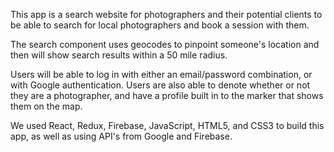 This app is a search website for photographers and their potential clients to be able to search for local photographers and book a session with them.

The search component uses geocodes to pinpoint someone's location and then will show search results within a 50 mile radius. 

Users will be able to log in with either an email/password combination, or with Google authentication. Users are also able to denote whether or not they are a photographer, and have a profile built in to the marker that shows them on the map.

We used React, Redux, Firebase, JavaScript, HTML5, and CSS3 to build this app, as well as using API's from Google and Firebase.

